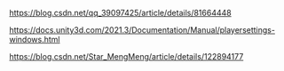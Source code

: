 <https://blog.csdn.net/qq_39097425/article/details/81664448>

<https://docs.unity3d.com/2021.3/Documentation/Manual/playersettings-windows.html>


https://blog.csdn.net/Star_MengMeng/article/details/122894177